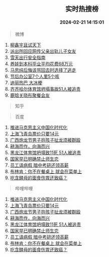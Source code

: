 <div align="center"><h2>实时热搜榜</h2><h4>2024-02-21 14:15:01</h4></div>

> 微博  

1. [柳鑫宇且试天下](https://s.weibo.com/weibo?q=%E6%9F%B3%E9%91%AB%E5%AE%87%E4%B8%94%E8%AF%95%E5%A4%A9%E4%B8%8B&t=31&band_rank=1&Refer=top)<br />
2. [派出所回应网传父亲出轨儿子女友](https://s.weibo.com/weibo?q=%23%E6%B4%BE%E5%87%BA%E6%89%80%E5%9B%9E%E5%BA%94%E7%BD%91%E4%BC%A0%E7%88%B6%E4%BA%B2%E5%87%BA%E8%BD%A8%E5%84%BF%E5%AD%90%E5%A5%B3%E5%8F%8B%23&t=31&band_rank=2&Refer=top)<br />
3. [雪天出行安全指南](https://s.weibo.com/weibo?q=%23%E9%9B%AA%E5%A4%A9%E5%87%BA%E8%A1%8C%E5%AE%89%E5%85%A8%E6%8C%87%E5%8D%97%23&t=31&band_rank=3&Refer=top)<br />
4. [养娃到本科毕业平均花费68万元](https://s.weibo.com/weibo?q=%23%E5%85%BB%E5%A8%83%E5%88%B0%E6%9C%AC%E7%A7%91%E6%AF%95%E4%B8%9A%E5%B9%B3%E5%9D%87%E8%8A%B1%E8%B4%B968%E4%B8%87%E5%85%83%23&t=31&band_rank=4&Refer=top)<br />
5. [马思纯后悔该骂回去时选择了逃走](https://s.weibo.com/weibo?q=%23%E9%A9%AC%E6%80%9D%E7%BA%AF%E5%90%8E%E6%82%94%E8%AF%A5%E9%AA%82%E5%9B%9E%E5%8E%BB%E6%97%B6%E9%80%89%E6%8B%A9%E4%BA%86%E9%80%83%E8%B5%B0%23&t=31&band_rank=5&Refer=top)<br />
6. [节后办公室7个人里5个咳](https://s.weibo.com/weibo?q=%23%E8%8A%82%E5%90%8E%E5%8A%9E%E5%85%AC%E5%AE%A47%E4%B8%AA%E4%BA%BA%E9%87%8C5%E4%B8%AA%E5%92%B3%23&t=31&band_rank=6&Refer=top)<br />
7. [迪丽热巴 大冰梗](https://s.weibo.com/weibo?q=%E8%BF%AA%E4%B8%BD%E7%83%AD%E5%B7%B4%20%E5%A4%A7%E5%86%B0%E6%A2%97&t=31&band_rank=7&Refer=top)<br />
8. [齐齐哈尔体育馆坍塌事故51人被追责](https://s.weibo.com/weibo?q=%23%E9%BD%90%E9%BD%90%E5%93%88%E5%B0%94%E4%BD%93%E8%82%B2%E9%A6%86%E5%9D%8D%E5%A1%8C%E4%BA%8B%E6%95%8551%E4%BA%BA%E8%A2%AB%E8%BF%BD%E8%B4%A3%23&t=31&band_rank=8&Refer=top)<br />
9. [鹿晗关晓彤聚餐会友](https://s.weibo.com/weibo?q=%23%E9%B9%BF%E6%99%97%E5%85%B3%E6%99%93%E5%BD%A4%E8%81%9A%E9%A4%90%E4%BC%9A%E5%8F%8B%23&t=31&band_rank=9&Refer=top)<br />

> 知乎  


> 百度  

1. [推进马克思主义中国化时代化](https://www.baidu.com/s?wd=%E6%8E%A8%E8%BF%9B%E9%A9%AC%E5%85%8B%E6%80%9D%E4%B8%BB%E4%B9%89%E4%B8%AD%E5%9B%BD%E5%8C%96%E6%97%B6%E4%BB%A3%E5%8C%96&sa=fyb_news&rsv_dl=fyb_news)<br />
2. [上海飞青岛票价只要14元](https://www.baidu.com/s?wd=%E4%B8%8A%E6%B5%B7%E9%A3%9E%E9%9D%92%E5%B2%9B%E7%A5%A8%E4%BB%B7%E5%8F%AA%E8%A6%8114%E5%85%83&sa=fyb_news&rsv_dl=fyb_news)<br />
3. [广西炮龙节男子抱孩子扯龙须被群殴](https://www.baidu.com/s?wd=%E5%B9%BF%E8%A5%BF%E7%82%AE%E9%BE%99%E8%8A%82%E7%94%B7%E5%AD%90%E6%8A%B1%E5%AD%A9%E5%AD%90%E6%89%AF%E9%BE%99%E9%A1%BB%E8%A2%AB%E7%BE%A4%E6%AE%B4&sa=fyb_news&rsv_dl=fyb_news)<br />
4. [耕海而作，向海而兴](https://www.baidu.com/s?wd=%E8%80%95%E6%B5%B7%E8%80%8C%E4%BD%9C%EF%BC%8C%E5%90%91%E6%B5%B7%E8%80%8C%E5%85%B4&sa=fyb_news&rsv_dl=fyb_news)<br />
5. [黑龙江体育馆坍塌致11死 51人被追责](https://www.baidu.com/s?wd=%E9%BB%91%E9%BE%99%E6%B1%9F%E4%BD%93%E8%82%B2%E9%A6%86%E5%9D%8D%E5%A1%8C%E8%87%B411%E6%AD%BB+51%E4%BA%BA%E8%A2%AB%E8%BF%BD%E8%B4%A3&sa=fyb_news&rsv_dl=fyb_news)<br />
6. [国家早已明确禁止师生恋](https://www.baidu.com/s?wd=%E5%9B%BD%E5%AE%B6%E6%97%A9%E5%B7%B2%E6%98%8E%E7%A1%AE%E7%A6%81%E6%AD%A2%E5%B8%88%E7%94%9F%E6%81%8B&sa=fyb_news&rsv_dl=fyb_news)<br />
7. [员工请病假 暗中考研还领高薪](https://www.baidu.com/s?wd=%E5%91%98%E5%B7%A5%E8%AF%B7%E7%97%85%E5%81%87+%E6%9A%97%E4%B8%AD%E8%80%83%E7%A0%94%E8%BF%98%E9%A2%86%E9%AB%98%E8%96%AA&sa=fyb_news&rsv_dl=fyb_news)<br />
8. [布林肯：你不在餐桌上 就会在菜单上](https://www.baidu.com/s?wd=%E5%B8%83%E6%9E%97%E8%82%AF%EF%BC%9A%E4%BD%A0%E4%B8%8D%E5%9C%A8%E9%A4%90%E6%A1%8C%E4%B8%8A+%E5%B0%B1%E4%BC%9A%E5%9C%A8%E8%8F%9C%E5%8D%95%E4%B8%8A&sa=fyb_news&rsv_dl=fyb_news)<br />
9. [吃含酵母的面食伤胃还致癌？](https://www.baidu.com/s?wd=%E5%90%83%E5%90%AB%E9%85%B5%E6%AF%8D%E7%9A%84%E9%9D%A2%E9%A3%9F%E4%BC%A4%E8%83%83%E8%BF%98%E8%87%B4%E7%99%8C%EF%BC%9F&sa=fyb_news&rsv_dl=fyb_news)<br />

> 哔哩哔哩  

1. [推进马克思主义中国化时代化](https://www.baidu.com/s?wd=%E6%8E%A8%E8%BF%9B%E9%A9%AC%E5%85%8B%E6%80%9D%E4%B8%BB%E4%B9%89%E4%B8%AD%E5%9B%BD%E5%8C%96%E6%97%B6%E4%BB%A3%E5%8C%96&sa=fyb_news&rsv_dl=fyb_news)<br />
2. [上海飞青岛票价只要14元](https://www.baidu.com/s?wd=%E4%B8%8A%E6%B5%B7%E9%A3%9E%E9%9D%92%E5%B2%9B%E7%A5%A8%E4%BB%B7%E5%8F%AA%E8%A6%8114%E5%85%83&sa=fyb_news&rsv_dl=fyb_news)<br />
3. [广西炮龙节男子抱孩子扯龙须被群殴](https://www.baidu.com/s?wd=%E5%B9%BF%E8%A5%BF%E7%82%AE%E9%BE%99%E8%8A%82%E7%94%B7%E5%AD%90%E6%8A%B1%E5%AD%A9%E5%AD%90%E6%89%AF%E9%BE%99%E9%A1%BB%E8%A2%AB%E7%BE%A4%E6%AE%B4&sa=fyb_news&rsv_dl=fyb_news)<br />
4. [耕海而作，向海而兴](https://www.baidu.com/s?wd=%E8%80%95%E6%B5%B7%E8%80%8C%E4%BD%9C%EF%BC%8C%E5%90%91%E6%B5%B7%E8%80%8C%E5%85%B4&sa=fyb_news&rsv_dl=fyb_news)<br />
5. [黑龙江体育馆坍塌致11死 51人被追责](https://www.baidu.com/s?wd=%E9%BB%91%E9%BE%99%E6%B1%9F%E4%BD%93%E8%82%B2%E9%A6%86%E5%9D%8D%E5%A1%8C%E8%87%B411%E6%AD%BB+51%E4%BA%BA%E8%A2%AB%E8%BF%BD%E8%B4%A3&sa=fyb_news&rsv_dl=fyb_news)<br />
6. [国家早已明确禁止师生恋](https://www.baidu.com/s?wd=%E5%9B%BD%E5%AE%B6%E6%97%A9%E5%B7%B2%E6%98%8E%E7%A1%AE%E7%A6%81%E6%AD%A2%E5%B8%88%E7%94%9F%E6%81%8B&sa=fyb_news&rsv_dl=fyb_news)<br />
7. [员工请病假 暗中考研还领高薪](https://www.baidu.com/s?wd=%E5%91%98%E5%B7%A5%E8%AF%B7%E7%97%85%E5%81%87+%E6%9A%97%E4%B8%AD%E8%80%83%E7%A0%94%E8%BF%98%E9%A2%86%E9%AB%98%E8%96%AA&sa=fyb_news&rsv_dl=fyb_news)<br />
8. [布林肯：你不在餐桌上 就会在菜单上](https://www.baidu.com/s?wd=%E5%B8%83%E6%9E%97%E8%82%AF%EF%BC%9A%E4%BD%A0%E4%B8%8D%E5%9C%A8%E9%A4%90%E6%A1%8C%E4%B8%8A+%E5%B0%B1%E4%BC%9A%E5%9C%A8%E8%8F%9C%E5%8D%95%E4%B8%8A&sa=fyb_news&rsv_dl=fyb_news)<br />
9. [吃含酵母的面食伤胃还致癌？](https://www.baidu.com/s?wd=%E5%90%83%E5%90%AB%E9%85%B5%E6%AF%8D%E7%9A%84%E9%9D%A2%E9%A3%9F%E4%BC%A4%E8%83%83%E8%BF%98%E8%87%B4%E7%99%8C%EF%BC%9F&sa=fyb_news&rsv_dl=fyb_news)<br />
